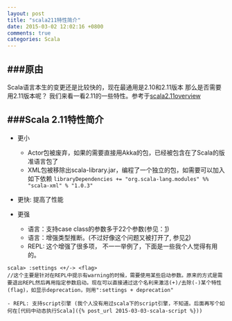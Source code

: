 ```yaml
---
layout: post
title: "scala211特性简介"
date: 2015-03-02 12:02:16 +0800
comments: true
categories: Scala
---
```


###原由
---
Scala语言本生的变更还是比较快的，现在最通用是2.10和2.11版本
那么是否需要用2.11版本呢？
我们来看一看2.11的一些特性。参考于[scala2.11overview](http://docs.scala-lang.org/scala/2.11/)


###Scala 2.11特性简介
---

- 更小

    - Actor包被废弃，如果的需要直接用Akka的包，已经被包含在了Scala的版准语言包了
    - XML包被移除出scala-library.jar，编程了一个独立的包，如需要可以加入如下依赖 `libraryDependencies += "org.scala-lang.modules" %% "scala-xml" % "1.0.3"`

- 更快: 提高了性能
- 更强
    
    - 语言：支持case class的参数多于22个参数(参见：[1](https://issues.scala-lang.org/browse/SI-7296))
    - 语言：增强类型推断。(不过好像这个问题又被打开了, 参见[2](https://issues.scala-lang.org/browse/SI-1786))
    - REPL: 这个增强了很多项， 不一一举例了，下面是一些我个人觉得有用的。

```
scala> :settings <+/-> <flag>
//这个主要是针对在REPL中提示有warning的时候，需要使用某些启动参数。原来的方式是需要退出REPL然后再用指定参数启动。现在可以直接通过这个名利来激活(+)/去除(-)某个特性(flag)，如显示deprecation，则用":settings + deprecation"
```

    - REPL: 支持script引擎 (我个人没有用过scala下的script引擎，不知道。后面再写个如何在[代码中动态执行Scala]({% post_url 2015-03-03-scala-script %}))



